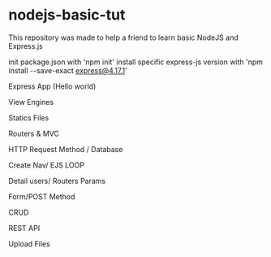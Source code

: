 # nodejs-basic-tut

This repository was made to help a friend to learn basic NodeJS and Express.js

init package.json with 'npm init'
install specific express-js version with 'npm install --save-exact express@4.17.1'

Express App (Hello world)

View Engines

Statics Files

Routers & MVC

HTTP Request Method / Database

Create Nav/ EJS LOOP

Detail users/ Routers Params

Form/POST Method

CRUD

REST API

Upload Files
